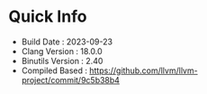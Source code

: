 # Quick Info
* Build Date : 2023-09-23
* Clang Version : 18.0.0
* Binutils Version : 2.40
* Compiled Based : https://github.com/llvm/llvm-project/commit/9c5b38b4
